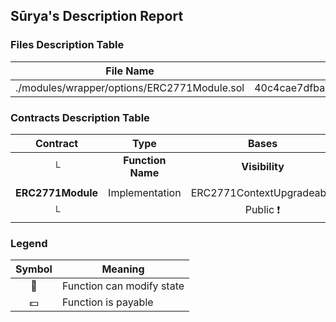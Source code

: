 ## Sūrya's Description Report

### Files Description Table


|  File Name  |  SHA-1 Hash  |
|-------------|--------------|
| ./modules/wrapper/options/ERC2771Module.sol | 40c4cae7dfba5cf026dbeb125dc3c7015e928f09 |


### Contracts Description Table


|  Contract  |         Type        |       Bases      |                  |                 |
|:----------:|:-------------------:|:----------------:|:----------------:|:---------------:|
|     └      |  **Function Name**  |  **Visibility**  |  **Mutability**  |  **Modifiers**  |
||||||
| **ERC2771Module** | Implementation | ERC2771ContextUpgradeable |||
| └ | <Constructor> | Public ❗️ | 🛑  | ERC2771ContextUpgradeable |


### Legend

|  Symbol  |  Meaning  |
|:--------:|-----------|
|    🛑    | Function can modify state |
|    💵    | Function is payable |
